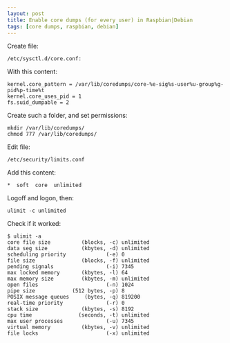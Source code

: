 ```yaml
---
layout: post
title: Enable core dumps (for every user) in Raspbian|Debian 
tags: [core dumps, raspbian, debian]
---
```


Create file:
```
/etc/sysctl.d/core.conf:
```

With this content:
```
kernel.core_pattern = /var/lib/coredumps/core-%e-sig%s-user%u-group%g-pid%p-time%t
kernel.core_uses_pid = 1
fs.suid_dumpable = 2
```

Create such a folder, and set permissions:
```
mkdir /var/lib/coredumps/
chmod 777 /var/lib/coredumps/
```

Edit file:
```
/etc/security/limits.conf
```

Add this content:
```
*  soft  core  unlimited
```

Logoff and logon, then:
```
ulimit -c unlimited
```

Check if it worked:
```
$ ulimit -a
core file size          (blocks, -c) unlimited
data seg size           (kbytes, -d) unlimited
scheduling priority             (-e) 0
file size               (blocks, -f) unlimited
pending signals                 (-i) 7345
max locked memory       (kbytes, -l) 64
max memory size         (kbytes, -m) unlimited
open files                      (-n) 1024
pipe size            (512 bytes, -p) 8
POSIX message queues     (bytes, -q) 819200
real-time priority              (-r) 0
stack size              (kbytes, -s) 8192
cpu time               (seconds, -t) unlimited
max user processes              (-u) 7345
virtual memory          (kbytes, -v) unlimited
file locks                      (-x) unlimited
```
